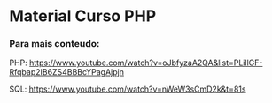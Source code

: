 # Material Curso PHP

### Para mais conteudo:

PHP:
https://www.youtube.com/watch?v=oJbfyzaA2QA&list=PLillGF-Rfqbap2IB6ZS4BBBcYPagAjpjn

SQL:
https://www.youtube.com/watch?v=nWeW3sCmD2k&t=81s
